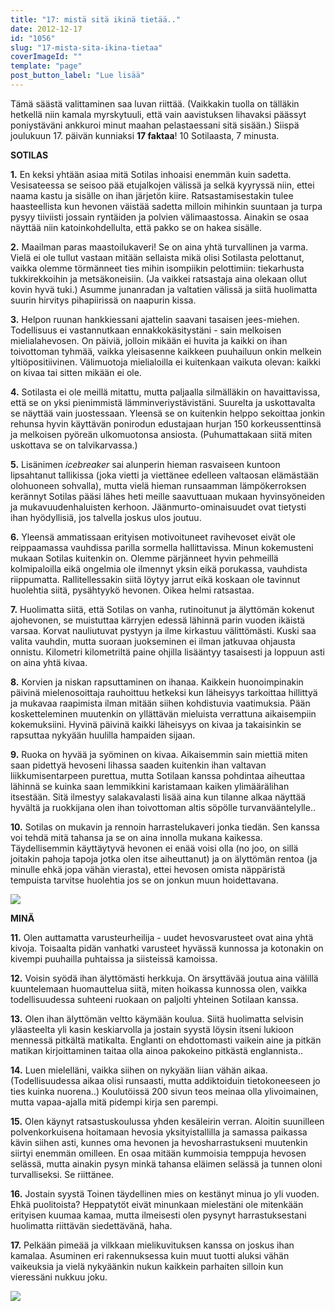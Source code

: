 ```yaml
---
title: "17: mistä sitä ikinä tietää.."
date: 2012-12-17
id: "1056"
slug: "17-mista-sita-ikina-tietaa"
coverImageId: ""
template: "page"
post_button_label: "Lue lisää"
---
```


Tämä säästä valittaminen saa luvan riittää. (Vaikkakin tuolla on tälläkin hetkellä niin kamala myrskytuuli, että vain aavistuksen lihavaksi päässyt poniystäväni ankkuroi minut maahan pelastaessani sitä sisään.) Siispä joulukuun 17. päivän kunniaksi **17 faktaa**! 10 Sotilaasta, 7 minusta.

**SOTILAS**

**1.** En keksi yhtään asiaa mitä Sotilas inhoaisi enemmän kuin sadetta. Vesisateessa se seisoo pää etujalkojen välissä ja selkä kyyryssä niin, ettei naama kastu ja sisälle on ihan järjetön kiire. Ratsastamisestakin tulee haasteellista kun hevonen väistää sadetta milloin mihinkin suuntaan ja turpa pysyy tiiviisti jossain ryntäiden ja polvien välimaastossa. Ainakin se osaa näyttää niin katoinkohdellulta, että pakko se on hakea sisälle.

**2.** Maailman paras maastoilukaveri! Se on aina yhtä turvallinen ja varma. Vielä ei ole tullut vastaan mitään sellaista mikä olisi Sotilasta pelottanut, vaikka olemme törmänneet ties mihin isompiikin pelottimiin: tiekarhusta tukkirekkoihin ja metsäkoneisiin. (Ja vaikkei ratsastaja aina olekaan ollut kovin hyvä tuki.) Asumme junanradan ja valtatien välissä ja siitä huolimatta suurin hirvitys pihapiirissä on naapurin kissa.

**3.** Helpon ruunan hankkiessani ajattelin saavani tasaisen jees-miehen. Todellisuus ei vastannutkaan ennakkokäsitystäni - sain melkoisen mielialahevosen. On päiviä, jolloin mikään ei huvita ja kaikki on ihan toivottoman tyhmää, vaikka yleisasenne kaikkeen puuhailuun onkin melkein yltiöpositiivinen. Välimuotoja mielialoilla ei kuitenkaan vaikuta olevan: kaikki on kivaa tai sitten mikään ei ole.

**4.** Sotilasta ei ole meillä mitattu, mutta paljaalla silmälläkin on havaittavissa, että se on yksi pienimmistä lämminveriystävistäni. Suurelta ja uskottavalta se näyttää vain juostessaan. Yleensä se on kuitenkin helppo sekoittaa jonkin rehunsa hyvin käyttävän ponirodun edustajaan hurjan 150 korkeussenttinsä ja melkoisen pyöreän ulkomuotonsa ansiosta. (Puhumattakaan siitä miten uskottava se on talvikarvassa.)

**5.** Lisänimen _icebreaker_ sai alunperin hieman rasvaiseen kuntoon lipsahtanut tallikissa (joka vietti ja viettänee edelleen valtaosan elämästään olohuoneen sohvalla), mutta vielä hieman runsaamman lämpökerroksen kerännyt Sotilas pääsi lähes heti meille saavuttuaan mukaan hyvinsyöneiden ja mukavuudenhaluisten kerhoon. Jäänmurto-ominaisuudet ovat tietysti ihan hyödyllisiä, jos talvella joskus ulos joutuu.

**6.** Yleensä ammatissaan erityisen motivoituneet ravihevoset eivät ole reippaamassa vauhdissa parilla sormella hallittavissa. Minun kokemusteni mukaan Sotilas kuitenkin on. Olemme pärjänneet hyvin pehmeillä kolmipaloilla eikä ongelmia ole ilmennyt yksin eikä porukassa, vauhdista riippumatta. Rallitellessakin siitä löytyy jarrut eikä koskaan ole tavinnut huolehtia siitä, pysähtyykö hevonen. Oikea helmi ratsastaa.

**7.** Huolimatta siitä, että Sotilas on vanha, rutinoitunut ja älyttömän kokenut ajohevonen, se muistuttaa kärryjen edessä lähinnä parin vuoden ikäistä varsaa. Korvat nauliutuvat pystyyn ja ilme kirkastuu välittömästi. Kuski saa valita vauhdin, mutta suoraan juokseminen ei ilman jatkuvaa ohjausta onnistu. Kilometri kilometriltä paine ohjilla lisääntyy tasaisesti ja loppuun asti on aina yhtä kivaa.

**8.** Korvien ja niskan rapsuttaminen on ihanaa. Kaikkein huonoimpinakin päivinä mielenosoittaja rauhoittuu hetkeksi kun läheisyys tarkoittaa hillittyä ja mukavaa raapimista ilman mitään siihen kohdistuvia vaatimuksia. Pään kosketteleminen muutenkin on yllättävän mieluista verrattuna aikaisempiin kokemuksiini. Hyvinä päivinä kaikki läheisyys on kivaa ja takaisinkin se rapsuttaa nykyään huulilla hampaiden sijaan.

**9.** Ruoka on hyvää ja syöminen on kivaa. Aikaisemmin sain miettiä miten saan pidettyä hevoseni lihassa saaden kuitenkin ihan valtavan liikkumisentarpeen purettua, mutta Sotilaan kanssa pohdintaa aiheuttaa lähinnä se kuinka saan lemmikkini karistamaan kaiken ylimäärälihan itsestään. Sitä ilmestyy salakavalasti lisää aina kun tilanne alkaa näyttää hyvältä ja ruokkijana olen ihan toivottoman altis söpölle turvanvääntelylle..

**10.** Sotilas on mukavin ja rennoin harrastelukaveri jonka tiedän. Sen kanssa voi tehdä mitä tahansa ja se on aina innolla mukana kaikessa. Täydellisemmin käyttäytyvä hevonen ei enää voisi olla (no joo, on sillä joitakin pahoja tapoja jotka olen itse aiheuttanut) ja on älyttömän rentoa (ja minulle ehkä jopa vähän vierasta), ettei hevosen omista näppäristä tempuista tarvitse huolehtia jos se on jonkun muun hoidettavana.

[![](/images/IMG_0142x.JPG)](http://3.bp.blogspot.com/-VP56tqDQ3N4/UM90OhF45BI/AAAAAAAADyY/dBOhz234IZk/s1600/IMG_0142x.JPG)

**MINÄ**

**11.** Olen auttamatta varusteurheilija - uudet hevosvarusteet ovat aina yhtä kivoja. Toisaalta pidän vanhatki varusteet hyvässä kunnossa ja kotonakin on kivempi puuhailla puhtaissa ja siisteissä kamoissa.

**12.** Voisin syödä ihan älyttömästi herkkuja. On ärsyttävää joutua aina välillä kuuntelemaan huomauttelua siitä, miten hoikassa kunnossa olen, vaikka todellisuudessa suhteeni ruokaan on paljolti yhteinen Sotilaan kanssa.

**13.** Olen ihan älyttömän veltto käymään koulua. Siitä huolimatta selvisin yläasteelta yli kasin keskiarvolla ja jostain syystä löysin itseni lukioon mennessä pitkältä matikalta. Englanti on ehdottomasti vaikein aine ja pitkän matikan kirjoittaminen taitaa olla ainoa pakokeino pitkästä englannista..

**14.** Luen mielelläni, vaikka siihen on nykyään liian vähän aikaa. (Todellisuudessa aikaa olisi runsaasti, mutta addiktoiduin tietokoneeseen jo ties kuinka nuorena..) Koulutöissä 200 sivun teos meinaa olla ylivoimainen, mutta vapaa-ajalla mitä pidempi kirja sen parempi.

**15.** Olen käynyt ratsastuskoulussa yhden kesäleirin verran. Aloitin suunilleen polvenkorkuisena hoitamaan hevosia yksityistallilla ja samassa paikassa kävin siihen asti, kunnes oma hevonen ja hevosharrastukseni muutenkin siirtyi enemmän omilleen. En osaa mitään kummoisia temppuja hevosen selässä, mutta ainakin pysyn minkä tahansa eläimen selässä ja tunnen oloni turvalliseksi. Se riittänee.

**16.** Jostain syystä Toinen täydellinen mies on kestänyt minua jo yli vuoden. Ehkä puolitoista? Heppatytöt eivät minunkaan mielestäni ole mitenkään erityisen kuumaa kamaa, mutta ilmeisesti olen pysynyt harrastuksestani huolimatta riittävän siedettävänä, haha.

**17.** Pelkään pimeää ja vilkkaan mielikuvituksen kanssa on joskus ihan kamalaa. Asuminen eri rakennuksessa kuin muut tuotti aluksi vähän vaikeuksia ja vielä nykyäänkin nukun kaikkein parhaiten silloin kun vieressäni nukkuu joku.

[![](/images/ak.png)](http://4.bp.blogspot.com/-NOafBuNFIZQ/UM90E8Oz3lI/AAAAAAAADyQ/7fTIqkFLyPY/s1600/ak.png)
